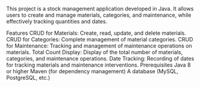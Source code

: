 This project is a stock management application developed in Java. It allows users to create and manage materials, categories, and maintenance, while effectively tracking quantities and dates.

Features
CRUD for Materials: Create, read, update, and delete materials.
CRUD for Categories: Complete management of material categories.
CRUD for Maintenance: Tracking and management of maintenance operations on materials.
Total Count Display: Display of the total number of materials, categories, and maintenance operations.
Date Tracking: Recording of dates for tracking materials and maintenance interventions.
Prerequisites
Java 8 or higher
Maven (for dependency management)
A database (MySQL, PostgreSQL, etc.)
